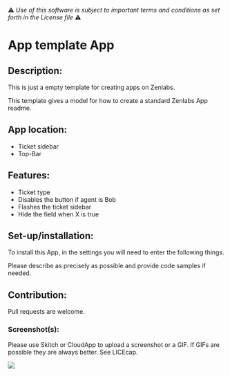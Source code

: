 :warning: *Use of this software is subject to important terms and conditions as set forth in the License file* :warning:

# App template App

## Description:

This is just a empty template for creating apps on Zenlabs.

This template gives a model for how to create a standard Zenlabs App readme.

## App location:

* Ticket sidebar
* Top-Bar

## Features:

* Ticket type
* Disables the button if agent is Bob
* Flashes the ticket sidebar
* Hide the field when X is true

## Set-up/installation:

To install this App, in the settings you will need to enter the following things.

Please describe as precisely as possible and provide code samples if needed.

## Contribution:

Pull requests are welcome.

### Screenshot(s):

Please use Skitch or CloudApp to upload a screenshot or a GIF. If GIFs are possible they are always better. See LICEcap.

![](http://f.cl.ly/items/2L2d2M1G2X0U372J1n1j/Screen%20Shot%202014-01-08%20at%201.09.04%20PM.png)
